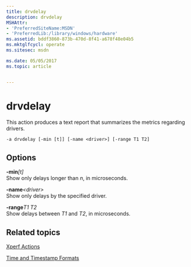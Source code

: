 ```yaml
---
title: drvdelay
description: drvdelay
MSHAttr:
- 'PreferredSiteName:MSDN'
- 'PreferredLib:/library/windows/hardware'
ms.assetid: bddf3860-873b-470d-8f41-a678f48e04b5
ms.mktglfcycl: operate
ms.sitesec: msdn

ms.date: 05/05/2017
ms.topic: article


---
```


# drvdelay


This action produces a text report that summarizes the metrics regarding drivers.

```
-a drvdelay [-min [t]] [-name <driver>] [-range T1 T2]
```

## Options


<a href="" id="-min-t-"></a>**-min**<em>\[t\]</em>  
Show only delays longer than *n*, in microseconds.

<a href="" id="-name-driver-"></a>**-name**<em>&lt;driver&gt;</em>  
Show only delays by the specified driver.

<a href="" id="-ranget1-t2"></a>**-range***T1 T2*  
Show delays between *T1* and *T2*, in microseconds.

## Related topics


[Xperf Actions](xperf-actions.md)

[Time and Timestamp Formats](time-and-timestamp-formats.md)

 

 







